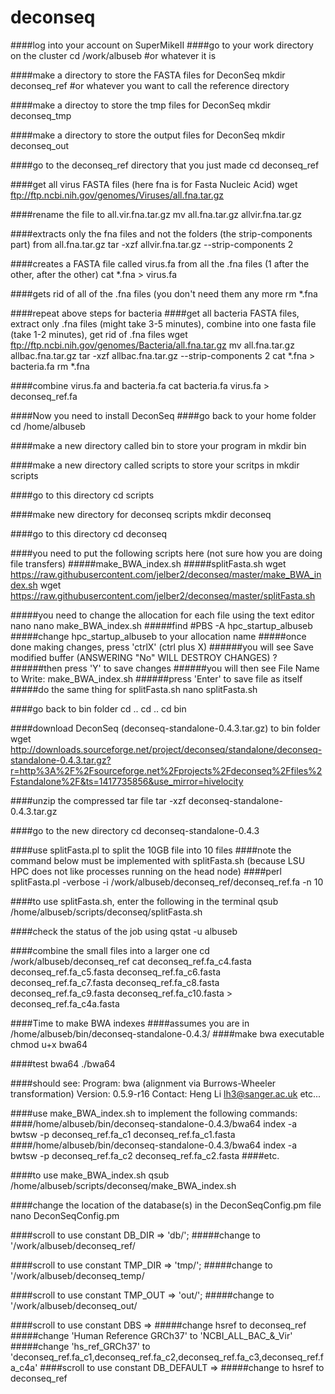 deconseq
========
####log into your account on SuperMikeII
####go to your work directory on the cluster
    cd /work/albuseb #or whatever it is

####make a directory to store the FASTA files for DeconSeq
    mkdir deconseq_ref #or whatever you want to call the reference directory

####make a directoy to store the tmp files for DeconSeq
    mkdir deconseq_tmp

####make a directory to store the output files for DeconSeq
    mkdir deconseq_out

####go to the deconseq_ref directory that you just made
    cd deconseq_ref

####get all virus FASTA files (here fna is for Fasta Nucleic Acid)
    wget ftp://ftp.ncbi.nih.gov/genomes/Viruses/all.fna.tar.gz

####rename the file to all.vir.fna.tar.gz
    mv all.fna.tar.gz allvir.fna.tar.gz

####extracts only the fna files and not the folders (the strip-components part) from all.fna.tar.gz
    tar -xzf allvir.fna.tar.gz --strip-components 2

####creates a FASTA file called virus.fa from all the .fna files (1 after the other, after the other)
    cat *.fna > virus.fa

####gets rid of all of the .fna files (you don't need them any more
    rm *.fna

####repeat above steps for bacteria
####get all bacteria FASTA files, extract only .fna files (might take 3-5 minutes), combine into one fasta file (take 1-2 minutes), get rid of .fna files
    wget ftp://ftp.ncbi.nih.gov/genomes/Bacteria/all.fna.tar.gz
    mv all.fna.tar.gz allbac.fna.tar.gz
    tar -xzf allbac.fna.tar.gz --strip-components 2
    cat *.fna > bacteria.fa
    rm *.fna

####combine virus.fa and bacteria.fa
    cat bacteria.fa virus.fa > deconseq_ref.fa

####Now you need to install DeconSeq
####go back to your home folder
    cd /home/albuseb

####make a new directory called bin to store your program in
    mkdir bin

####make a new directory called scripts to store your scritps in
    mkdir scripts

####go to this directory
    cd scripts

####make new directory for deconseq scripts
    mkdir deconseq

####go to this directory
    cd deconseq

####you need to put the following scripts here (not sure how you are doing file transfers)
#####make_BWA_index.sh
#####splitFasta.sh
    wget https://raw.githubusercontent.com/jelber2/deconseq/master/make_BWA_index.sh
    wget https://raw.githubusercontent.com/jelber2/deconseq/master/splitFasta.sh

#####you need to change the allocation for each file using the text editor nano
    nano make_BWA_index.sh
#####find #PBS -A hpc_startup_albuseb
#####change hpc_startup_albuseb to your allocation name
#####once done making changes, press 'ctrlX' (ctrl plus X)
######you will see   Save modified buffer (ANSWERING "No" WILL DESTROY CHANGES) ?
######then press 'Y' to save changes
######you will then see   File Name to Write: make_BWA_index.sh
######press 'Enter' to save file as itself
#####do the same thing for splitFasta.sh
    nano splitFasta.sh


####go back to bin folder
    cd ..
    cd ..
    cd bin

####download DeconSeq (deconseq-standalone-0.4.3.tar.gz) to bin folder
wget http://downloads.sourceforge.net/project/deconseq/standalone/deconseq-standalone-0.4.3.tar.gz?r=http%3A%2F%2Fsourceforge.net%2Fprojects%2Fdeconseq%2Ffiles%2Fstandalone%2F&ts=1417735856&use_mirror=hivelocity

####unzip the compressed tar file
    tar -xzf deconseq-standalone-0.4.3.tar.gz

####go to the new directory
    cd deconseq-standalone-0.4.3

####use splitFasta.pl to split the 10GB file into 10 files
####note the command below must be implemented with splitFasta.sh (because LSU HPC does not like processes running on the head node)
####perl splitFasta.pl -verbose -i /work/albuseb/deconseq_ref/deconseq_ref.fa -n 10

####to use splitFasta.sh, enter the following in the terminal
    qsub /home/albuseb/scripts/deconseq/splitFasta.sh

####check the status of the job using
    qstat -u albuseb

####combine the small files into a larger one
    cd /work/albuseb/deconseq_ref
    cat deconseq_ref.fa_c4.fasta deconseq_ref.fa_c5.fasta deconseq_ref.fa_c6.fasta deconseq_ref.fa_c7.fasta deconseq_ref.fa_c8.fasta deconseq_ref.fa_c9.fasta deconseq_ref.fa_c10.fasta > deconseq_ref.fa_c4a.fasta

####Time to make BWA indexes
####assumes you are in /home/albuseb/bin/deconseq-standalone-0.4.3/
####make bwa executable
    chmod u+x bwa64

####test bwa64
    ./bwa64

####should see:
    Program: bwa (alignment via Burrows-Wheeler transformation)
    Version: 0.5.9-r16
    Contact: Heng Li <lh3@sanger.ac.uk>
    etc...

####use make_BWA_index.sh to implement the following commands:
####/home/albuseb/bin/deconseq-standalone-0.4.3/bwa64 index -a bwtsw -p deconseq_ref.fa_c1 deconseq_ref.fa_c1.fasta
####/home/albuseb/bin/deconseq-standalone-0.4.3/bwa64 index -a bwtsw -p deconseq_ref.fa_c2 deconseq_ref.fa_c2.fasta
####etc.

####to use make_BWA_index.sh
    qsub /home/albuseb/scripts/deconseq/make_BWA_index.sh


####change the location of the database(s) in the DeconSeqConfig.pm file
    nano DeconSeqConfig.pm

####scroll to use constant DB_DIR => 'db/';
#####change to '/work/albuseb/deconseq_ref/

####scroll to use constant TMP_DIR => 'tmp/';
#####change to '/work/albuseb/deconseq_temp/

####scroll to use constant TMP_OUT => 'out/';
#####change to '/work/albuseb/deconseq_out/

####scroll to use constant DBS =>
#####change hsref to deconseq_ref
#####change 'Human Reference GRCh37' to 'NCBI_ALL_BAC_&_Vir'
#####change 'hs_ref_GRCh37' to 'deconseq_ref.fa_c1,deconseq_ref.fa_c2,deconseq_ref.fa_c3,deconseq_ref.fa_c4a'
####scroll to use constant DB_DEFAULT =>
#####change to hsref to deconseq_ref